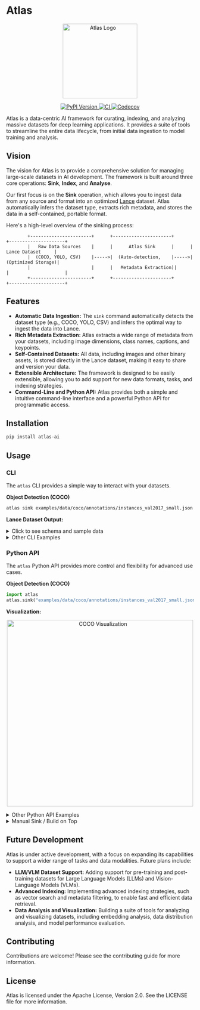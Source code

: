 # Atlas

<p align="center">
  <img src="https://storage.googleapis.com/atlas-resources/logo.png" alt="Atlas Logo" width="200"/>
</p>

<p align="center">
  <a href="https://pypi.org/project/atlas-ai/">
    <img src="https://img.shields.io/pypi/v/atlas-ai.svg" alt="PyPI Version">
  </a>
  <a href="https://github.com/your-repo/atlas/actions">
    <img src="https://github.com/your-repo/atlas/workflows/CI/badge.svg" alt="CI">
  </a>
  <a href="https://codecov.io/gh/your-repo/atlas">
    <img src="https://codecov.io/gh/your-repo/atlas/branch/main/graph/badge.svg" alt="Codecov">
  </a>
</p>

Atlas is a data-centric AI framework for curating, indexing, and analyzing massive datasets for deep learning applications. It provides a suite of tools to streamline the entire data lifecycle, from initial data ingestion to model training and analysis.

## Vision

The vision for Atlas is to provide a comprehensive solution for managing large-scale datasets in AI development. The framework is built around three core operations: **Sink**, **Index**, and **Analyse**.

Our first focus is on the **Sink** operation, which allows you to ingest data from any source and format into an optimized [Lance](https://lancedb.github.io/lance/) dataset. Atlas automatically infers the dataset type, extracts rich metadata, and stores the data in a self-contained, portable format.

Here's a high-level overview of the sinking process:

```
        +-----------------------+      +----------------------+      +---------------------+
        |   Raw Data Sources    |      |      Atlas Sink      |      |   Lance Dataset     |
        |  (COCO, YOLO, CSV)    |----->|  (Auto-detection,    |----->|  (Optimized Storage)|
        |                       |      |   Metadata Extraction)|      |                     |
        +-----------------------+      +----------------------+      +---------------------+
```

## Features

-   **Automatic Data Ingestion:** The `sink` command automatically detects the dataset type (e.g., COCO, YOLO, CSV) and infers the optimal way to ingest the data into Lance.
-   **Rich Metadata Extraction:** Atlas extracts a wide range of metadata from your datasets, including image dimensions, class names, captions, and keypoints.
-   **Self-Contained Datasets:** All data, including images and other binary assets, is stored directly in the Lance dataset, making it easy to share and version your data.
-   **Extensible Architecture:** The framework is designed to be easily extensible, allowing you to add support for new data formats, tasks, and indexing strategies.
-   **Command-Line and Python API:** Atlas provides both a simple and intuitive command-line interface and a powerful Python API for programmatic access.

## Installation

```bash
pip install atlas-ai
```

## Usage

### CLI

The `atlas` CLI provides a simple way to interact with your datasets.

**Object Detection (COCO)**

```bash
atlas sink examples/data/coco/annotations/instances_val2017_small.json
```

**Lance Dataset Output:**

<details>
<summary>Click to see schema and sample data</summary>

**Schema:**
```
- image: binary
- bbox: list<item: list<item: float>>
- label: list<item: int64>
- keypoints: list<item: list<item: float>>
- captions: list<item: string>
- height: int64
- width: int64
- file_name: string
```

**Sample Data:**
```
+------------------------------------+------------------+---------+----------+------------------------------------------------------------+----------------------------------------------------------+
| image                              | file_name        |   width |   height | label                                                      | bbox                                                     |
+====================================+==================+=========+= =========+============================================================+==========================================================+
| b'\xff\xd8\xff\xe0\x00\x10JFIF'... | 000000397133.jpg |     640 |      427 | [44 67  1 49 51 51 79  1 47 47 51 51 56 50 56 56 79 57 81] | [array([217.62, 240.54,  38.99,  57.75], dtype=float32)  |
|                                    |                  |         |          |                                                            |  array([  1.  , 240.24, 346.63, 186.76], dtype=float32)  |
|                                    |                  |         |          |                                                            |  array([388.66,  69.92, 109.41, 277.62], dtype=float32)  |
|                                    |                  |         |          |                                                            |  array([135.57, 249.43,  22.32,  28.79], dtype=float32)  |
|                                    |                  |         |          |                                                            |  array([ 31.28, 344.  ,  68.12,  40.83], dtype=float32)  |
|                                    |                  |         |          |                                                            |  array([ 59.63, 287.36,  76.07,  41.3 ], dtype=float32)  |
|                                    |                  |         |          |                                                            |  array([  1.36, 164.33, 192.56,  98.37], dtype=float32)  |
|                                    |                  |         |          |                                                            |  array([  0.  , 262.81,  62.16,  36.77], dtype=float32)  |
|                                    |                  |         |          |                                                            |  array([119.4 , 272.51,  24.82,  34.25], dtype=float32)  |
|                                    |                  |         |          |                                                            |  array([141.47, 267.91,  32.19,  35.86], dtype=float32)  |
|                                    |                  |         |          |                                                            |  array([155.97, 168.95,  26.03,  17.13], dtype=float32)  |
|                                    |                  |         |          |                                                            |  array([157.2 , 114.15,  17.86,  15.82], dtype=float32)  |
|                                    |                  |         |          |                                                            |  array([ 98.75, 304.78,  10.78,   5.57], dtype=float32)  |
|                                    |                  |         |          |                                                            |  array([166.03, 256.36,   8.82,  18.58], dtype=float32)  |
|                                    |                  |         |          |                                                            |  array([ 86.41, 293.97,  23.96,  11.18], dtype=float32)  |
|                                    |                  |         |          |                                                            |  array([ 70.14, 296.16,   9.28,   4.58], dtype=float32)  |
|                                    |                  |         |          |                                                            |  array([  0.  , 210.9 , 191.36,  98.98], dtype=float32)  |
|                                    |                  |         |          |                                                            |  array([ 96.69, 297.09,   7.84,   4.86], dtype=float32)  |
|                                    |                  |         |          |                                                            |  array([497.25, 203.4 , 122.01,  28.61], dtype=float32)] |
+------------------------------------+------------------+---------+----------+------------------------------------------------------------+----------------------------------------------------------+
```
</details>

<details>
<summary>Other CLI Examples</summary>

**Object Detection (YOLO)**
```bash
atlas sink examples/data/yolo/coco128
```

**Segmentation (COCO)**
```bash
atlas sink examples/data/coco/annotations/instances_val2017_small.json --task segmentation
```

**Tabular (CSV)**
```bash
atlas sink examples/data/dummy.csv
```
</details>

### Python API

The `atlas` Python API provides more control and flexibility for advanced use cases.

**Object Detection (COCO)**
```python
import atlas
atlas.sink("examples/data/coco/annotations/instances_val2017_small.json")
```

**Visualization:**

<p align="center">
  <img src="https://storage.googleapis.com/atlas-resources/coco_visualization.png" alt="COCO Visualization" width="500"/>
</p>

<details>
<summary>Other Python API Examples</summary>

**Object Detection (YOLO)**
```python
import atlas
atlas.sink("examples/data/yolo/coco128")
```

**Segmentation (COCO)**
```python
import atlas
atlas.sink("examples/data/coco/annotations/instances_val2017_small.json", options={"task": "segmentation"})
```

**Tabular (CSV)**
```python
import atlas
atlas.sink("examples/data/dummy.csv")
```
</details>

<details>
<summary>Manual Sink / Build on Top</summary>

You can also import specific task types and use them directly or even subclass them for more advanced use cases. For example, let's create a custom sink that adds an `image_url` to the COCO dataset.

```python
from atlas.tasks.object_detection.coco import CocoDataset
import pyarrow as pa

class CocoDatasetWithImageURL(CocoDataset):
    def __init__(self, data: str, options: dict = None):
        super().__init__(data, options)
        self.base_url = "http://images.cocodataset.org/val2017/"

    def to_batches(self, batch_size: int = 1024):
        for batch in super().to_batches(batch_size):
            file_names = batch.column("file_name").to_pylist()
            image_urls = [self.base_url + file_name for file_name in file_names]
            yield batch.add_column(0, pa.field("image_url", pa.string()), pa.array(image_urls, type=pa.string()))

# Usage
from atlas.data_sinks import sink
sink(data_class=CocoDatasetWithImageURL, data="examples/data/coco/annotations/instances_val2017_small.json", uri="coco_with_url.lance")
```

</details>

## Future Development

Atlas is under active development, with a focus on expanding its capabilities to support a wider range of tasks and data modalities. Future plans include:

-   **LLM/VLM Dataset Support:** Adding support for pre-training and post-training datasets for Large Language Models (LLMs) and Vision-Language Models (VLMs).
-   **Advanced Indexing:** Implementing advanced indexing strategies, such as vector search and metadata filtering, to enable fast and efficient data retrieval.
-   **Data Analysis and Visualization:** Building a suite of tools for analyzing and visualizing datasets, including embedding analysis, data distribution analysis, and model performance evaluation.

## Contributing

Contributions are welcome! Please see the contributing guide for more information.

## License

Atlas is licensed under the Apache License, Version 2.0. See the LICENSE file for more information.
